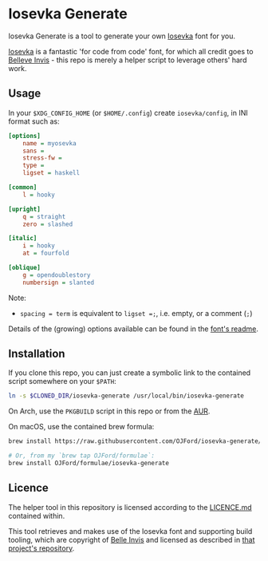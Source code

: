 # Iosevka Generate

Iosevka Generate is a tool to generate your own [Iosevka][Iosevka] font for you.

[Iosevka][Iosevka] is a fantastic 'for code from code' font, for which all credit goes to [Belleve Invis][Invis] - this repo is merely a helper script to leverage others' hard work.

## Usage

In your `$XDG_CONFIG_HOME` (or `$HOME/.config`) create `iosevka/config`, in INI format such as:
```ini
[options]
    name = myosevka
    sans =
    stress-fw =
    type =
    ligset = haskell

[common]
    l = hooky

[upright]
    q = straight
    zero = slashed

[italic]
    i = hooky
    at = fourfold

[oblique]
    g = opendoublestory
    numbersign = slanted
```

Note:
  - `spacing = term` is equivalent to `ligset =;`, i.e. empty, or a comment (`;`)

Details of the (growing) options available can be found in the [font's readme][Iosevka].

## Installation

If you clone this repo, you can just create a symbolic link to the contained script somewhere on your `$PATH`:
```sh
ln -s $CLONED_DIR/iosevka-generate /usr/local/bin/iosevka-generate
```

On Arch, use the `PKGBUILD` script in this repo or from the [AUR][aur/iosevka-generate].

On macOS, use the contained brew formula:
```sh
brew install https://raw.githubusercontent.com/OJFord/iosevka-generate/blob/master/iosevka-generate.rb

# Or, from my `brew tap OJFord/formulae`:
brew install OJFord/formulae/iosevka-generate
```

## Licence

The helper tool in this repository is licensed according to the [LICENCE.md](/LICENCE.md) contained within.

This tool retrieves and makes use of the Iosevka font and supporting build tooling, which are copyright of [Belle Invis][Invis] and licensed as described in [that project's repository][Iosevka].


[aur/iosevka-generate]: https://aur.archlinux.org/packages/iosevka-generate
[Invis]: https://github.com/be5invis
[Iosevka]: https://github.com/be5invis/iosevka

